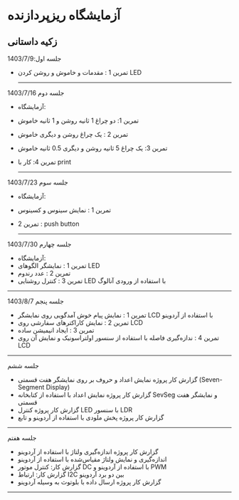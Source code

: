 # آزمایشگاه ریزپردازنده
## زکیه داستانی 
جلسه اول:1403/7/9

* تمرین 1 : مقدمات و خاموش و روشن کردن LED

  ---
  
جلسه دوم 1403/7/16

* آزمایشگاه:
* تمرین 1: دو چراغ 1 ثانیه روشن و 1 ثانیه خاموش
* تمرین 2 : یک چراغ روشن و دیگری خاموش
* تمرین 3: یک چراغ 5 ثانیه روشن و دیگری 0.5 ثانیه خاموش
* تمرین 4: کار با print
  
  ---
جلسه سوم 1403/7/23

* آزمایشگاه:
* تمرین 1 : نمایش سینوس و کسینوس
* تمرین 2 : push button
  
  ---
جلسه چهارم 1403/7/30

* آزمایشگاه:
* تمرین 1 : نمایشگر الگوهای LED
* تمرین 2 : عدد رندوم
* تمرین 3 : کنترل روشنایی LED با استفاده از ورودی آنالوگ

 ---
جلسه پنجم 1403/8/7

* تمرین 1 : نمایش پیام خوش آمدگویی روی نمایشگر LCD با استفاده از آردوینو
* تمرین 2 : نمایش کاراکترهای سفارشی روی LCD
* تمرین 3 : ایجاد انیمیشن ساده
* تمرین 4 : ندازه‌گیری فاصله با استفاده از سنسور اولتراسونیک و نمایش آن روی LCD
---
جلسه ششم

* گزارش کار پروژه نمایش اعداد و حروف بر روی نمایشگر هفت قسمتی (Seven-Segment Display)
* گزارش کار پروژه نمایش اعداد با استفاده از کتابخانه SevSeg و نمایشگر هفت قسمتی
* گزارش کار پروژه کنترل LED با سنسور LDR
* گزارش کار پروژه پخش ملودی با استفاده از آردوینو و تابع
---
جلسه هفتم

* گزارش کار پروژه اندازه‌گیری ولتاژ با استفاده از آردوینو
* اندازه‌گیری و نمایش ولتاژ مقیاس‌شده با استفاده از آردوینو
* گزارش کار: کنترل موتور DC با استفاده از آردوینو و PWM
* گزارش کار: ارتباط I2C بین دو برد آردوینو
* گزارش کار پروژه ارسال داده با بلوتوث به وسیله آردوینو
---
